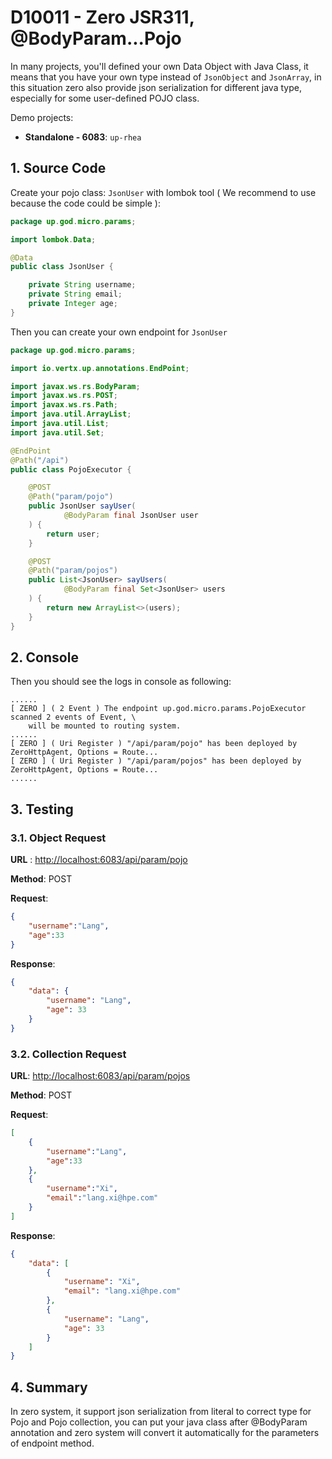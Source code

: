 # D10011 - Zero JSR311, @BodyParam...Pojo

In many projects, you'll defined your own Data Object with Java Class, it means that you have your own type instead
of `JsonObject` and `JsonArray`, in this situation zero also provide json serialization for different java type,
especially for some user-defined POJO class.

Demo projects:

* **Standalone - 6083**: `up-rhea`

## 1. Source Code

Create your pojo class: `JsonUser` with lombok tool \( We recommend to use because the code could be simple \):

```java
package up.god.micro.params;

import lombok.Data;

@Data
public class JsonUser {

    private String username;
    private String email;
    private Integer age;
}
```

Then you can create your own endpoint for `JsonUser`

```java
package up.god.micro.params;

import io.vertx.up.annotations.EndPoint;

import javax.ws.rs.BodyParam;
import javax.ws.rs.POST;
import javax.ws.rs.Path;
import java.util.ArrayList;
import java.util.List;
import java.util.Set;

@EndPoint
@Path("/api")
public class PojoExecutor {

    @POST
    @Path("param/pojo")
    public JsonUser sayUser(
            @BodyParam final JsonUser user
    ) {
        return user;
    }

    @POST
    @Path("param/pojos")
    public List<JsonUser> sayUsers(
            @BodyParam final Set<JsonUser> users
    ) {
        return new ArrayList<>(users);
    }
}
```

## 2. Console

Then you should see the logs in console as following:

```shell
......
[ ZERO ] ( 2 Event ) The endpoint up.god.micro.params.PojoExecutor scanned 2 events of Event, \
    will be mounted to routing system.
......
[ ZERO ] ( Uri Register ) "/api/param/pojo" has been deployed by ZeroHttpAgent, Options = Route...
[ ZERO ] ( Uri Register ) "/api/param/pojos" has been deployed by ZeroHttpAgent, Options = Route...
......
```

## 3. Testing

### 3.1. Object Request

**URL** : [http://localhost:6083/api/param/pojo](http://localhost:6083/api/param/pojo)

**Method**: POST

**Request**:

```json
{
    "username":"Lang",
    "age":33
}
```

**Response**:

```json
{
    "data": {
        "username": "Lang",
        "age": 33
    }
}
```

### 3.2. Collection Request

**URL**: [http://localhost:6083/api/param/pojos](http://localhost:6083/api/param/pojos)

**Method**: POST

**Request**:

```json
[
    {
        "username":"Lang",
        "age":33
    },
    {
        "username":"Xi",
        "email":"lang.xi@hpe.com"
    }
]
```

**Response**:

```json
{
    "data": [
        {
            "username": "Xi",
            "email": "lang.xi@hpe.com"
        },
        {
            "username": "Lang",
            "age": 33
        }
    ]
}
```

## 4. Summary

In zero system, it support json serialization from literal to correct type for Pojo and Pojo collection, you can put
your java class after @BodyParam annotation and zero system will convert it automatically for the parameters of endpoint
method.

